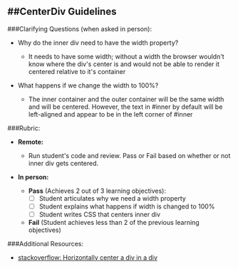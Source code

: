##CenterDiv Guidelines
-----------------------

###Clarifying Questions (when asked in person):

- Why do the inner div need to have the width property?

    - It needs to have some width; without a width the browser wouldn't know where the div's center is and would not be able to render it centered relative to it's container

- What happens if we change the width to 100%? 

    - The inner container and the outer container will be the same width and will be centered. However, the text in #inner by default will be left-aligned and appear to be in the left corner of #inner

###Rubric:

  - **Remote:**

    - Run student's code and review. Pass or Fail based on whether or not inner div gets centered.

  - **In person:**

    - **Pass** (Achieves 2 out of 3 learning objectives):
        - [ ] Student articulates why we need a width property
        - [ ] Student explains what happens if width is changed to 100%
        - [ ] Student writes CSS that centers inner div
    
    - **Fail** (Student achieves less than 2 of the previous learning objectives)

###Additional Resources:

  - [stackoverflow: Horizontally center a div in a div](http://stackoverflow.com/questions/114543/horizontally-center-a-div-in-a-div)

